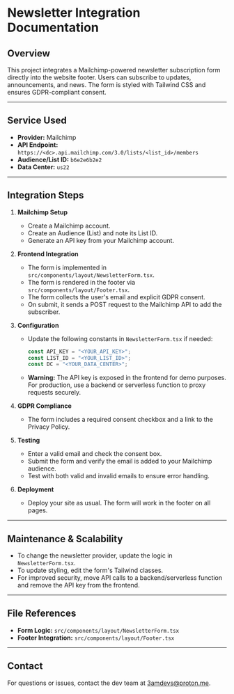 # Newsletter Integration Documentation

## Overview
This project integrates a Mailchimp-powered newsletter subscription form directly into the website footer. Users can subscribe to updates, announcements, and news. The form is styled with Tailwind CSS and ensures GDPR-compliant consent.

---

## Service Used
- **Provider:** Mailchimp
- **API Endpoint:** `https://<dc>.api.mailchimp.com/3.0/lists/<list_id>/members`
- **Audience/List ID:** `b6e2e6b2e2`
- **Data Center:** `us22`

---

## Integration Steps

1. **Mailchimp Setup**
   - Create a Mailchimp account.
   - Create an Audience (List) and note its List ID.
   - Generate an API key from your Mailchimp account.

2. **Frontend Integration**
   - The form is implemented in `src/components/layout/NewsletterForm.tsx`.
   - The form is rendered in the footer via `src/components/layout/Footer.tsx`.
   - The form collects the user's email and explicit GDPR consent.
   - On submit, it sends a POST request to the Mailchimp API to add the subscriber.

3. **Configuration**
   - Update the following constants in `NewsletterForm.tsx` if needed:
     ```ts
     const API_KEY = "<YOUR_API_KEY>";
     const LIST_ID = "<YOUR_LIST_ID>";
     const DC = "<YOUR_DATA_CENTER>";
     ```
   - **Warning:** The API key is exposed in the frontend for demo purposes. For production, use a backend or serverless function to proxy requests securely.

4. **GDPR Compliance**
   - The form includes a required consent checkbox and a link to the Privacy Policy.

5. **Testing**
   - Enter a valid email and check the consent box.
   - Submit the form and verify the email is added to your Mailchimp audience.
   - Test with both valid and invalid emails to ensure error handling.

6. **Deployment**
   - Deploy your site as usual. The form will work in the footer on all pages.

---

## Maintenance & Scalability
- To change the newsletter provider, update the logic in `NewsletterForm.tsx`.
- To update styling, edit the form's Tailwind classes.
- For improved security, move API calls to a backend/serverless function and remove the API key from the frontend.

---

## File References
- **Form Logic:** `src/components/layout/NewsletterForm.tsx`
- **Footer Integration:** `src/components/layout/Footer.tsx`

---

## Contact
For questions or issues, contact the dev team at [3amdevs@proton.me](mailto:3amdevs@proton.me).

